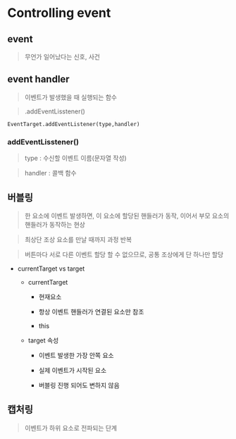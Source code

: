 # Controlling event

## event

> 무언가 일어났다는 신호, 사건

## event handler

> 이벤트가 발생했을 때 실행되는 함수

> .addEventLisstener()

``EventTarget.addEventListener(type,handler)``

### addEventLisstener()

> type : 수신할 이벤트 이름(문자열 작성)

> handler : 콜백 함수

## 버블링

> 한 요소에 이벤트 발생하면, 이 요소에 할당된 핸들러가 동작, 이어서 부모 요소의 핸들러가 동작하는 현상

> 최상단 조상 요소를 만날 때까지 과정 반복

> 버튼마다 서로 다른 이벤트 할당 할 수 없으므로, 공통 조상에게 단 하나만 할당

- currentTarget vs target

    - currentTarget

        - 현재요소
        
        - 항상 이벤트 핸들러가 연결된 요소만 참조

        - this

    - target 속성

        -  이벤트 발생한 가장 안쪽 요소

        - 실제 이벤트가 시작된 요소

        - 버블링 진행 되어도 변하지 않음

## 캡처링

> 이벤트가 하위 요소로 전파되는 단계